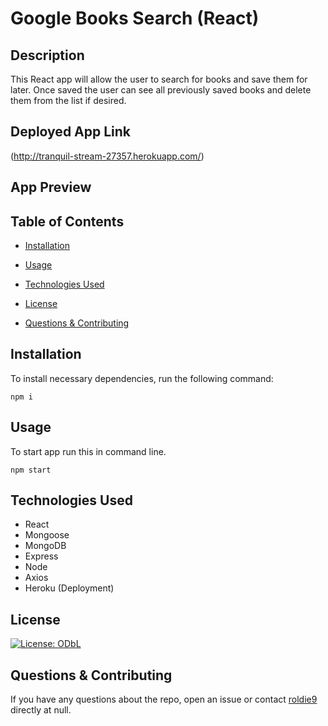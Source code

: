 # Google Books Search (React)

## Description
This React app will allow the user to search for books and save them for later. Once saved the user can see all previously saved books and delete them from the list if desired.

## Deployed App Link

(http://tranquil-stream-27357.herokuapp.com/)

## App Preview

        
## Table of Contents
        
* [Installation](#installation)
        
* [Usage](#usage)

* [Technologies Used](#technologies)
        
* [License](#license)
        
* [Questions & Contributing](#questions)
        
## Installation
        
To install necessary dependencies, run the following command:
        
```
npm i
```
        
## Usage

To start app run this in command line.

```
npm start
```
        
## Technologies Used

* React
* Mongoose
* MongoDB
* Express
* Node
* Axios
* Heroku (Deployment)

## License

[![License: ODbL](https://img.shields.io/badge/License-PDDL-brightgreen.svg)](https://opendatacommons.org/licenses/pddl/)
        

## Questions & Contributing
        
If you have any questions about the repo, open an issue or contact [roldie9](https://api.github.com/users/roldie9) directly at null.